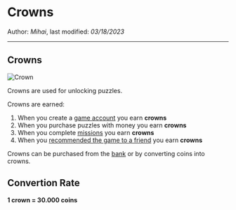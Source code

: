 ﻿# Crowns

Author: *Mihai*, last modified: _03/18/2023_

---

## Crowns

![Crown](images/crowns.png?h=48)

Crowns are used for unlocking puzzles.

Crowns are earned:

1. When you create a [game account](https://frenzygames.net/custom/account) you earn **crowns**
1. When you purchase puzzles with money you earn **crowns**
1. When you complete [missions](https://frenzygames.net/custom/missions) you earn **crowns**
1. When you [recommended the game to a friend](https://frenzygames.net/custom/missions) you earn **crowns**

Crowns can be purchased from the [bank](https://frenzygames.net/custom/bank) or by converting coins into crowns.

## Convertion Rate

**1 crown = 30.000 coins**